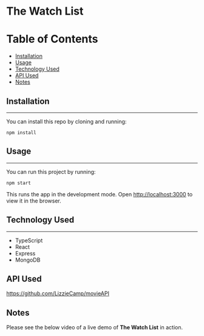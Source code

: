 # The Watch List

# Table of Contents

- [Installation](#Installation)
- [Usage](#Usage)
- [Technology Used](#technology-used)
- [API Used](#api-used)
- [Notes](#notes)

## Installation
---

You can install this repo by cloning and running:
```
npm install
```
## Usage
---

You can run this project by running:
```
npm start
```
This runs the app in the development mode.
Open [http://localhost:3000](http://localhost:3000) to view it in the browser.

## Technology Used
---
- TypeScript
- React
- Express
- MongoDB

## API Used

https://github.com/LizzieCamp/movieAPI


## Notes

Please see the below video of a live demo of **The Watch List** in action.
